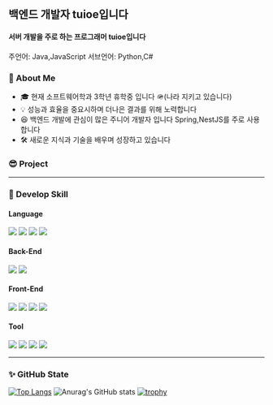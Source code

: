 ## 백엔드 개발자 tuioe입니다
#### 서버 개발을 주로 하는 프로그래머 tuioe입니다 <br>
주언어: Java,JavaScript 서브언어: Python,C# 

### 👀 About Me
- 🎓 현재 소프트웨어학과 3학년 휴학중 입니다 🪖(나라 지키고 있습니다) <br>
- 💡 성능과 효율을 중요시하며 더나은 결과를 위해 노력합니다 <br>
- 😆 백엔드 개발에 관심이 많은 주니어 개발자 입니다 Spring,NestJS를 주로 사용합니다 <br>
- 🛠️ 새로운 지식과 기술을 배우며 성장하고 있습니다

### 😎 Project
***

### 🎨 Develop Skill

#### Language
<img src="https://img.shields.io/badge/Java-2F7293?style=flat-square&logo=OpenJDK&logoColor=white"/> <img src="https://img.shields.io/badge/JavaScript-yellow?style=flat-square&logo=JavaScript&logoColor=white"/> 
<img src="https://img.shields.io/badge/Python-3776AB?style=flat-square&logo=Python&logoColor=white"/>
<img src="https://img.shields.io/badge/CS-239120?style=flat-square&logo=C Sharp&logoColor=white"/> 


#### Back-End 
<img src="https://img.shields.io/badge/SpringBoot-6DB33F?style=flat-square&logo=Spring&logoColor=white"/> <img src="https://img.shields.io/badge/Node.js-339933?style=flat-square&logo=Node.js&logoColor=white"/>

#### Front-End
<img src="https://img.shields.io/badge/HTML5-E34F26?style=flat-square&logo=HTML5&logoColor=white"/> <img src="https://img.shields.io/badge/CSS3-1572B6?style=flat-square&logo=CSS3&logoColor=white"/> 
<img src="https://img.shields.io/badge/JavaScript-yellow?style=flat-square&logo=JavaScript&logoColor=white"/> 
<img src="https://img.shields.io/badge/React-61DAFB?style=flat-square&logo=React&logoColor=white"/> 

#### Tool
<img src="https://img.shields.io/badge/IntelliJ IDEA-3955A3?style=flat-square&logo=IntelliJ IDEA&logoColor=white"/> <img src="https://img.shields.io/badge/VS Code-007ACC?style=flat-square&logo=Visual Studio Code&logoColor=white"/> 
<img src="https://img.shields.io/badge/MySQL-4479A1?style=flat-square&logo=MySQL&logoColor=white"/> 
<img src="https://img.shields.io/badge/Unity-gray?style=flat-square&logo=Unity&logoColor=white"/>

***

### ✨ GitHub State
[![Top Langs](https://github-readme-stats.vercel.app/api/top-langs/?username=tuioe5679&layout=compact&theme=onedark)](https://github.com/tuioe5679/github-readme-stats)
![Anurag's GitHub stats](https://github-readme-stats.vercel.app/api?username=tuioe5679&show_icons=true&theme=onedark&card_width=416&line_height=20)
[![trophy](https://github-profile-trophy.vercel.app/?username=tuioe5679&theme=onedark&column=7&row=1)](https://github.com/tuioe5679/github-readme-stats)
